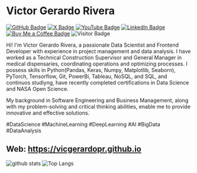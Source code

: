 # Victor Gerardo Rivera

[![GitHub Badge](https://img.shields.io/github/followers/VicGerardoPR?style=social)]((https://github.com/VicGerardoPR))
[![X Badge](https://img.shields.io/badge/My-X-1DA1F2?logo=x&logoColor=white)](https://x.com/vicgerardo_)
[![YouTube Badge](https://img.shields.io/badge/My-YouTube-red)](https://www.youtube.com/channel/UCTeEhApKelJQ7Gn2rhAqKXA)
[![LinkedIn Badge](https://img.shields.io/badge/My-LinkedIn-blue)](([https://www.linkedin.com/in/victorgerardo/]))
[![Buy Me a Coffee Badge](https://img.shields.io/badge/Buy%20me%20a%20coffee-donate-yellow)](https://www.buymeacoffee.com/vicgerardopr)
![Visitor Badge](https://komarev.com/ghpvc/?username=VicGerardoPR)


Hi! I'm Victor Gerardo Rivera, a passionate Data Scientist and Frontend Developer with experience in project management and data analysis. I have worked as a Technical Construction Supervisor and General Manager in medical dispensaries, coordinating operations and optimizing processes. I possess skills in Python(Pandas, Keras, Numpy, Matplotlib, Seaborn), PyTorch, Tensorflow, Git, PowerBi, Tableau, NoSQL, and SQL, and continuos studiyng, have recently completed certifications in Data Science and NASA Open Science.

My background in Software Engineering and Business Management, along with my problem-solving and critical thinking abilities, enable me to provide innovative and effective solutions.

#DataScience #MachineLearning #DeepLearning #AI #BigData #DataAnalysis

Web: https://vicgerardopr.github.io
---

![github stats](https://github-readme-stats-sigma-five.vercel.app/api?username=VicGerardoPR&show_icons=true)
![Top Langs](https://github-readme-stats-sigma-five.vercel.app/api/top-langs/?username=VicGerardoPR&langs_count=3&hide=javascript,go,html,css,tex)
